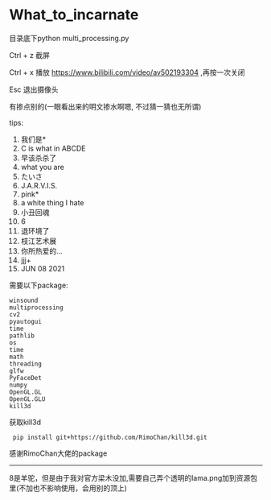 # What_to_incarnate

目录底下python multi_processing.py

Ctrl + z 截屏

Ctrl + x 播放 https://www.bilibili.com/video/av502193304 ,再按一次关闭

Esc 退出摄像头

有掺点别的(一眼看出来的明文掺水啊嗯, 不过猜一猜也无所谓)

tips:

1. 我们是*
2. C is what in ABCDE
3. 早该杀杀了
4. what you are
5. たいさ
6. J.A.R.V.I.S.
7. pink*
8. a white thing I hate
9. 小丑回魂
10. 6
11. 退环境了
12. 枝江艺术展
13. 你所热爱的...
14. jjj+
15. JUN 08 2021

需要以下package:

    winsound
    multiprocessing
    cv2
    pyautogui
    time
    pathlib
    os
    time
    math
    threading
    glfw
    PyFaceDet
    numpy
    OpenGL.GL
    OpenGL.GLU
    kill3d
    
获取kill3d

     pip install git+https://github.com/RimoChan/kill3d.git
 
感谢RimoChan大佬的package

___

8是羊驼，但是由于我对官方梁木没加,需要自己弄个透明的lama.png加到资源包里(不加也不影响使用，会用别的顶上)

